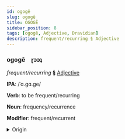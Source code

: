 ```yaml
---
id: ogogê
slug: ogogê
title: OGOGÊ
sidebar_position: 8
tags: [ogogê, Adjective, Dravidian]
description: frequent/recurring § Adjective
---
```


### ogogê&emsp;<span kind="abugida">ɽꜿꜿʇ</span>

*frequent/recurring* **§** [Adjective](../../tags/Adjective)

**IPA**: /ˈɑ.gɑ.ge/

**Verb**: to be frequent/recurring

**Noun**: frequency/recurrence

**Modifier**: frequent/recurrent

<details>
    <summary>Origin</summary>
    Kannada ಆಗಾಗ್ಗೆ āgāgge /aː.gaː.gːe/<br/>
    <em>Dravidian Language Family</em>
</details>